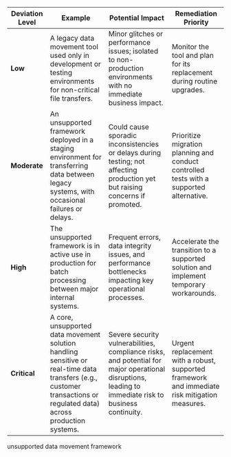 

| **Deviation Level** | **Example** | **Potential Impact** | **Remediation Priority** |
|---------------------|-------------|----------------------|--------------------------|
| **Low** | A legacy data movement tool used only in development or testing environments for non-critical file transfers. | Minor glitches or performance issues; isolated to non-production environments with no immediate business impact. | Monitor the tool and plan for its replacement during routine upgrades. |
| **Moderate** | An unsupported framework deployed in a staging environment for transferring data between legacy systems, with occasional failures or delays. | Could cause sporadic inconsistencies or delays during testing; not affecting production yet but raising concerns if promoted. | Prioritize migration planning and conduct controlled tests with a supported alternative. |
| **High** | The unsupported framework is in active use in production for batch processing between major internal systems. | Frequent errors, data integrity issues, and performance bottlenecks impacting key operational processes. | Accelerate the transition to a supported solution and implement temporary workarounds. |
| **Critical** | A core, unsupported data movement solution handling sensitive or real-time data transfers (e.g., customer transactions or regulated data) across production systems. | Severe security vulnerabilities, compliance risks, and potential for major operational disruptions, leading to immediate risk to business continuity. | Urgent replacement with a robust, supported framework and immediate risk mitigation measures. |

unsupported data movement framework
